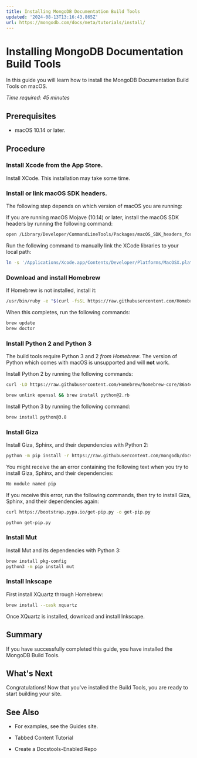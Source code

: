 ```yaml
---
title: Installing MongoDB Documentation Build Tools
updated: '2024-08-13T13:16:43.865Z'
url: https://mongodb.com/docs/meta/tutorials/install/
---
```


# Installing MongoDB Documentation Build Tools

In this guide you will learn how to install the MongoDB Documentation Build Tools on macOS.

*Time required: 45 minutes*

## Prerequisites

- macOS 10.14 or later.

## Procedure

### Install Xcode from the App Store.

Install XCode. This installation may take some time.

### Install or link macOS SDK headers.

The following step depends on which version of macOS you are running:

<Tabs>

<Tab name="Mojave">

If you are running macOS Mojave (10.14) or later, install the macOS SDK headers by running the following command:

```sh
open /Library/Developer/CommandLineTools/Packages/macOS_SDK_headers_for_macOS_10.14.pkg
```

</Tab>

<Tab name="Catalina or later">

Run the following command to manually link the XCode libraries to your local path:

```sh
ln -s '/Applications/Xcode.app/Contents/Developer/Platforms/MacOSX.platform/Developer/SDKs/MacOSX.sdk/usr/include/libxml2/libxml/' /usr/local/include
```

</Tab>

</Tabs>

### Download and install Homebrew

If Homebrew is not installed, install it:

```sh
/usr/bin/ruby -e "$(curl -fsSL https://raw.githubusercontent.com/Homebrew/install/master/install)"
```

When this completes, run the following commands:

```sh
brew update
brew doctor
```

### Install Python 2 and Python 3

The build tools require Python 3 and 2 *from Homebrew*. The version of Python which comes with macOS is unsupported and will **not** work.

Install Python 2 by running the following commands:

```sh
curl -LO https://raw.githubusercontent.com/Homebrew/homebrew-core/86a44a0a552c673a05f11018459c9f5faae3becc/Formula/python@2.rb

brew unlink openssl && brew install python@2.rb
```

Install Python 3 by running the following command:

```sh
brew install python@3.8
```

### Install Giza

Install Giza, Sphinx, and their dependencies with Python 2:

```sh
python -m pip install -r https://raw.githubusercontent.com/mongodb/docs-tools/master/giza/requirements.txt
```

You might receive the an error containing the following text when you try to install Giza, Sphinx, and their dependencies:

```sh
No module named pip
```

If you receive this error, run the following commands, then try to install Giza, Sphinx, and their dependencies again:

```sh
curl https://bootstrap.pypa.io/get-pip.py -o get-pip.py

python get-pip.py
```

### Install Mut

Install Mut and its dependencies with Python 3:

```sh
brew install pkg-config
python3 -m pip install mut
```

### Install Inkscape

First install XQuartz through Homebrew:

```sh
brew install --cask xquartz
```

Once XQuartz is installed, download and install Inkscape.

## Summary

If you have successfully completed this guide, you have installed the MongoDB Build Tools.

## What's Next

Congratulations! Now that you've installed the Build Tools, you are ready to start building your site.

## See Also

- For examples, see the Guides site.

- Tabbed Content Tutorial

- Create a Docstools-Enabled Repo
